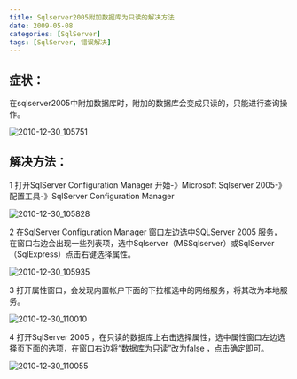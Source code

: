 ```yaml
---
title: Sqlserver2005附加数据库为只读的解决方法
date: 2009-05-08
categories: [SqlServer]
tags: [SqlServer, 错误解决]
---
```


## 症状：

在sqlserver2005中附加数据库时，附加的数据库会变成只读的，只能进行查询操作。
<!--more-->

![2010-12-30_105751](http://oec2003.qiniudn.com/2010-12-30_105751.gif)

## 解决方法：

1 打开SqlServer Configuration Manager   开始-》Microsoft Sqlserver 2005-》配置工具-》SqlServer Configuration Manager

![2010-12-30_105828](http://oec2003.qiniudn.com/2010-12-30_105828.gif)

2 在SqlServer Configuration Manager 窗口左边选中SQLServer 2005 服务，在窗口右边会出现一些列表项，选中Sqlserver（MSSqlserver）或SqlServer（SqlExpress）点击右键选择属性。

![2010-12-30_105935](http://oec2003.qiniudn.com/2010-12-30_105935.gif)

3 打开属性窗口，会发现内置帐户下面的下拉框选中的网络服务，将其改为本地服务。

![2010-12-30_110010](http://oec2003.qiniudn.com/2010-12-30_110010.gif)

4 打开SqlServer 2005 ，在只读的数据库上右击选择属性，选中属性窗口左边选择页下面的选项，在窗口右边将“数据库为只读”改为false ，点击确定即可。

![2010-12-30_110055](http://oec2003.qiniudn.com/2010-12-30_110055.gif)


